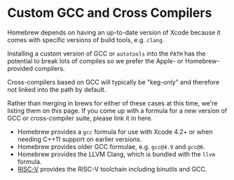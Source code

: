 # Custom GCC and Cross Compilers

Homebrew depends on having an up-to-date version of Xcode because it comes with
specific versions of build tools, e.g. `clang`.

Installing a custom version of GCC or `autotools` into the `PATH` has the
potential to break lots of compiles so we prefer the Apple- or Homebrew-provided
compilers.

Cross-compilers based on GCC will typically be "keg-only" and therefore not
linked into the path by default.

Rather than merging in brews for either of these cases at this time, we're
listing them on this page. If you come up with a formula for a new version of
GCC or cross-compiler suite, please link it in here.

- Homebrew provides a `gcc` formula for use with Xcode 4.2+ or when needing
  C++11 support on earlier versions.
- Homebrew provides older GCC formulae, e.g. `gcc@4.9` and `gcc@6`.
- Homebrew provides the LLVM Clang, which is bundled with the `llvm` formula.
- [RISC-V](https://github.com/riscv/homebrew-riscv) provides the RISC-V
  toolchain including binutils and GCC.
